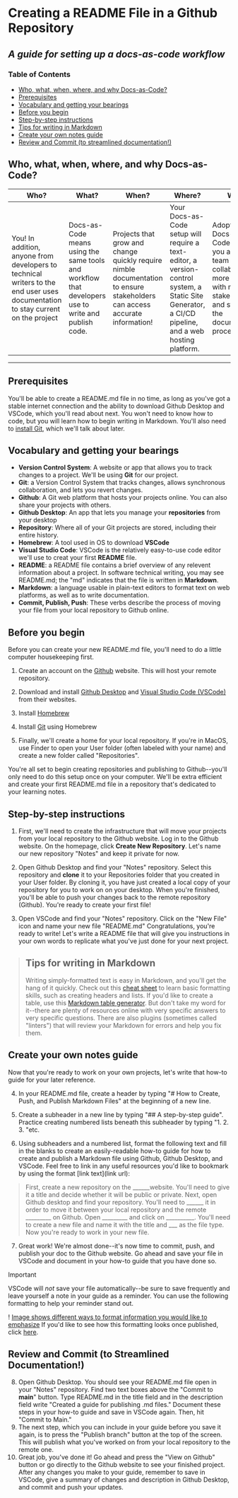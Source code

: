 # Creating a README File in a Github Repository

## *A guide for setting up a docs-as-code workflow*

### Table of Contents

* [Who, what, when, where, and why Docs-as-Code?](#who-what-when-where-and-why-docs-as-code)
* [Prerequisites](#prerequisites)
* [Vocabulary and getting your bearings](#vocabulary-and-getting-your-bearings)
* [Before you begin](#before-you-begin)
* [Step-by-step instructions](#step-by-step-instructions)
* [Tips for writing in Markdown](#tips-for-writing-in-markdown)
* [Create your own notes guide](#create-your-own-notes-guide)
* [Review and Commit (to streamlined documentation!)](#review-and-commit-to-streamlined-documentation)

## Who, what, when, where, and why Docs-as-Code?

| Who?                                                                                                                            | What?                                                                                                | When?                                                                                                                       | Where?                                                                                                                                                | Why?                                                                                                                                           |
|---------------------------------------------------------------------------------------------------------------------------------|------------------------------------------------------------------------------------------------------|-----------------------------------------------------------------------------------------------------------------------------|-------------------------------------------------------------------------------------------------------------------------------------------------------|------------------------------------------------------------------------------------------------------------------------------------------------|
| You! In addition, anyone from developers to technical writers to the end user uses documentation to stay current on the project | Docs-as-Code means using the same tools and workflow that developers use to write and publish code.  | Projects that grow and change quickly require nimble documentation to ensure stakeholders can access accurate information!  | Your Docs-as-Code setup will require a text-editor, a version-control system, a Static Site Generator, a CI/CD pipeline, and a web hosting platform.  | Adopting Docs-as-Code will allow you and your team to collaborate more easily with more stakeholders and streamline the documentation process. |
___

## Prerequisites

You'll be able to create a README.md file in no time, as long as you've got a stable internet connection and the ability to download Github Desktop and VSCode, which you'll read about next.  You won't need to know how to code, but you will learn how to begin writing in Markdown. You'll also need to [install Git](https://git-scm.com/book/en/v2/Getting-Started-Installing-Git), which we'll talk about later. 
## Vocabulary and getting your bearings

* **Version Control System**: A website or app that allows you to track changes to a project. We'll be using **Git** for our project.
* **Git**: a Version Control System that tracks changes, allows synchronous collaboration, and lets you revert changes.
* **Github**: A Git web platform that hosts your projects online. You can also share your projects with others.
* **Github Desktop**: An app that lets you manage your **repositories** from your desktop
* **Repository**: Where all of your Git projects are stored, including their entire history.
* **Homebrew**: A tool used in OS to download **VSCode**
* **Visual Studio Code**: VSCode is the relatively easy-to-use code editor we'll use to creat your first **README** file.
* **README**: a README file contains a brief overview of any relevent information about a project. In software technical writing, you may see README.md; the "md" indicates that the file is written in **Markdown**.
* **Markdown**: a language usable in plain-text editors to format text on web platforms, as well as to write documentation.
* **Commit, Publish, Push**: These verbs describe the process of moving your file from your local repository to Github online.


## Before you begin

Before you can create your new README.md file, you'll need to do a little computer housekeeping first.

1. Create an account on the [Github](https://github.com/) website. This will host your remote repository.

2. Download and install [Github Desktop](https://desktop.github.com/download/) and [Visual Studio Code (VSCode)](https://code.visualstudio.com/download) from their websites.

3. Install [Homebrew](https://brew.sh/) 

4. Install [Git](https://git-scm.com/book/en/v2/Getting-Started-Installing-Git) using Homebrew

2. Finally, we'll create a home for your local repository. If you're in MacOS, use Finder to open your User folder (often labeled with your name) and create a new folder called "Repositories".

You're all set to begin creating repositories and publishing to Github--you'll only need to do this setup once on your computer. We'll be extra efficient and create your first README.md file in a repository that's dedicated to your learning notes.

## Step-by-step instructions

1. First, we'll need to create the infrastructure that will move your projects from your local repository to the Github website. Log in to the Github website. On the homepage, click **Create New Repository**. Let's name our new repository "Notes" and keep it private for now.

2. Open Github Desktop and find your "Notes" repository. Select this repository and **clone** it to your Repositories folder that you created in your User folder. By cloning it, you have just created a local copy of your repository for you to work on on your desktop. When you're finished, you'll be able to push your changes back to the remote repository (Github). You're ready to create your first file!

3. Open VSCode and find your "Notes" repository. Click on the "New File" icon and name your new file "README.md" Congratulations, you're ready to write! Let's write a README file that will give you instructions in your own words to replicate what you've just done for your next project.  

>## Tips for writing in Markdown
>Writing simply-formatted text is easy in Markdown, and you'll get the hang of it quickly. Check out this [cheat sheet](https://www.markdownguide.org/cheat-sheet/) to learn basic formatting skills, such as creating headers and lists. If you'd like to create a table, use this [Markdown table generator](https://www.tablesgenerator.com/markdown_tables#). But don't take my word for it--there are plenty of resources online with very specific answers to very specific questions. There are also plugins (sometimes called "linters") that will review your Markdown for errors and help you fix them.
>
## Create your own notes guide

Now that you're ready to work on your own projects, let's write that how-to guide for your later reference.

4. In your README.md file, create a header by typing "# How to Create, Push, and Publish Markdown Files" at the beginning of a new line.
5. Create a subheader in a new line by typing "## A step-by-step guide". Practice creating numbered lists beneath this subheader by typing "1. 2. 3. "etc.

6. Using subheaders and a numbered list, format the following text and fill in the blanks to create an easily-readable how-to guide for how to create and publish a Markdown file using Github, Github Desktop, and VSCode. Feel free to link in any useful resources you'd like to bookmark by using the format [link text](link url):

> First, create a new repository on the ______website. You'll need to give it a title and decide whether it will be public or private. Next, open Github desktop and find your repository. You'll need to ______ it in order to move it between your local repository and the remote _________ on Github. Open _________ and click on __________. You'll need to create a new file and name it with the title and ___ as the file type. Now you're ready to work in your new file.

7. Great work! We're almost done--it's now time to commit, push, and publish your doc to the Github website. Go ahead and save your file in VSCode and document in your how-to guide that you have done so.

> [!IMPORTANT]
> VSCode will *not* save your file automatically--be sure to save frequently and leave yourself a note in your guide as a reminder. You can use the following formatting to help your reminder stand out.

! [Image shows different ways to format information you would like to emphasize](file:///var/folders/j4/gg7s8wtx3sj2jxnggvktwg_c0000gn/T/TemporaryItems/NSIRD_screencaptureui_6RCbAK/Screenshot%202024-07-29%20at%204.50.35%E2%80%AFPM.png)
If you'd like to see how this formatting looks once published, click [here](https://github.com/orgs/community/discussions/16925).

## Review and Commit (to Streamlined Documentation!)

8. Open Github Desktop. You should see your README.md file open in your "Notes" repository. Find two text boxes above the "Commit to **main**" button. Type README.md in the title field and in the description field write "Created a guide for publishing .md files." Document these steps in your how-to guide and save in VSCode again. Then, hit "Commit to Main."
9. The next step, which you can include in your guide before you save it again, is to press the "Publish branch" button at the top of the screen. This will publish what you've worked on from your local repository to the remote one.
10. Great job, you've done it! Go ahead and press the "View on Github" button or go directly to the Github website to see your finished project. After any changes you make to your guide, remember to save in VSCode, give a summary of changes and description in Github Desktop, and commit and push your updates.
